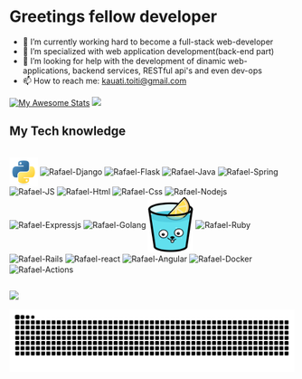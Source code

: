 # Greetings fellow developer

- 🌱 I’m currently working hard to become a full-stack web-developer
- 👯 I’m specialized with web application development(back-end part)
- 🤔 I’m looking for help with the development of dinamic web-applications, backend services, RESTful api's and even dev-ops
- 📫 How to reach me: kauati.toiti@gmail.com

[![My Awesome Stats](https://awesome-github-stats.azurewebsites.net/user-stats/Rafael-Kauati?cardType=level-alternate&theme=synthwave&preferLogin=false&Ring=DD2727)](https://git.io/awesome-stats-card)
<a href="https://github.com/Rafael-Kauati"><img align="auto" height="190vh" src="https://github-readme-stats.vercel.app/api/top-langs/?username=Rafael-Kauati&layout=compact&langs_count=8&theme=react&count_private=true"/></a>


## My Tech knowledge
  
  <div style="display: inline_block"><br>
  <img align="center" alt="Rafael-Python" height="50" width="50" src="https://raw.githubusercontent.com/devicons/devicon/master/icons/python/python-original.svg">
  <img align="center" alt="Rafael-Django" height="50" width="50" src="https://www.svgrepo.com/show/353657/django-icon.svg">
  <img align="center" alt="Rafael-Flask" height="50" width="50" src="https://github.com/user-attachments/assets/915a1725-fdab-4d25-8330-aa5eabb1ea70">
  <img align="center" height="50" width="50" alt="Rafael-Java" src="https://cdn.jsdelivr.net/gh/devicons/devicon/icons/java/java-original.svg" />
  <img align="center" height="50" width="50" alt="Rafael-Spring" src="https://cdn.jsdelivr.net/gh/devicons/devicon/icons/spring/spring-original.svg" />
  <img align="center" height="50" width="50" alt="Rafael-JS" src="https://cdn.worldvectorlogo.com/logos/javascript-1.svg" />
  <img align="center" height="70" width="70" alt="Rafael-Html" src="https://www.svgrepo.com/show/303205/html-5-logo.svg" />
  <img align="center" height="50" width="50" alt="Rafael-Css" src="https://upload.wikimedia.org/wikipedia/commons/thumb/6/62/CSS3_logo.svg/2048px-CSS3_logo.svg.png" />
  <img align="center" height="50" width="50" alt="Rafael-Nodejs" src="https://upload.wikimedia.org/wikipedia/commons/d/d9/Node.js_logo.svg" />
  <img align="center" height="50" width="90" alt="Rafael-Expressjs" src="https://e7.pngegg.com/pngimages/846/87/png-clipart-mean-solution-stack-express-js-node-js-javascript-github-text-trademark.png" />
  <img align="center" height="50" width="110" alt="Rafael-Golang" src="https://upload.wikimedia.org/wikipedia/commons/thumb/0/05/Go_Logo_Blue.svg/2560px-Go_Logo_Blue.svg.png" />
   <img align="center" height="100" width="80" alt="Rafael-Golang-gin" src="https://raw.githubusercontent.com/gin-gonic/logo/master/color.png" />

  <img align="center" height="70" width="70" alt="Rafael-Ruby" src="https://cdn.iconscout.com/icon/free/png-256/free-ruby-47-1175102.png" />
  <img align="center" height="90" width="90" alt="Rafael-Rails" src="https://www.svgrepo.com/show/354252/rails.svg" />
  <img align="center" height="90" width="90" alt="Rafael-react" src="https://encrypted-tbn0.gstatic.com/images?q=tbn:ANd9GcTKfxxgtvjoywpYYFjqCM2IByvFIxA6n40Wtw&s" />
  <img align="center" height="90" width="90" alt="Rafael-Angular" src="https://upload.wikimedia.org/wikipedia/commons/thumb/c/cf/Angular_full_color_logo.svg/1200px-Angular_full_color_logo.svg.png" />
  
  <img align="center" height="90" width="90" alt="Rafael-Docker" src="https://cdn.icon-icons.com/icons2/2699/PNG/512/docker_official_logo_icon_169250.png" />
  <img align="center" height="90" width="150" alt="Rafael-Actions" src="https://miro.medium.com/v2/resize:fit:875/0*Xhd9l-Sd1Yd-diwh.png" />
  
  
</div>

##
  <div style="display: inline_block">
  
  <img src= "https://img.shields.io/badge/Gmail-D14836?style=for-the-badge&logo=gmail&logoColor=white" href="">
  </div>


![Snake animation](https://github.com/Rafael-Kauati/Rafael-Kauati/blob/main/github-contribution-grid-snake.svg)
